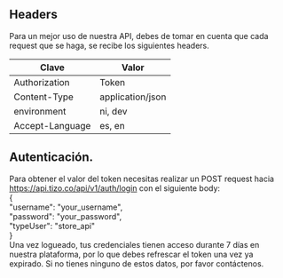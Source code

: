 
## Headers

Para un mejor uso de nuestra API, debes de tomar en cuenta que cada request que se haga, se recibe los siguientes headers.

| Clave  | Valor |
|-------|-------|
| Authorization | Token | 
| Content-Type | application/json |
| environment | ni, dev |
| Accept-Language | es, en |

## Autenticación.

Para obtener el valor del token necesitas realizar un POST request hacia https://api.tizo.co/api/v1/auth/login con el siguiente body: <br>
{<br>
"username": "your_username",<br>
"password": "your_password",<br>
"typeUser": "store_api"<br>
}<br>
Una vez logueado, tus credenciales tienen acceso durante 7 días en nuestra plataforma, por lo que debes refrescar el token una vez ya expirado. Si no tienes ninguno de estos datos, por favor contáctenos. 